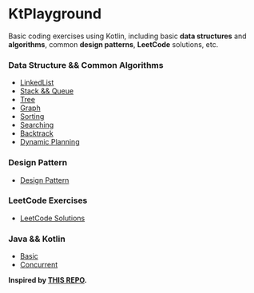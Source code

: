 # KtPlayground

Basic coding exercises using Kotlin, including basic **data structures** and **algorithms**, common **design patterns**, **LeetCode** solutions, etc.

### Data Structure && Common Algorithms

- [LinkedList](https://github.com/coreycao/KtPlayground/tree/main/src/main/kotlin/me/exercise/linkedlist)
- [Stack && Queue](https://github.com/coreycao/KtPlayground/tree/main/src/main/kotlin/me/exercise/stack)
- [Tree](https://github.com/coreycao/KtPlayground/tree/main/src/main/kotlin/me/exercise/tree)
- [Graph](https://github.com/coreycao/KtPlayground/tree/main/src/main/kotlin/me/exercise/graph)
- [Sorting](https://github.com/coreycao/KtPlayground/tree/main/src/main/kotlin/me/exercise/sort)
- [Searching](https://github.com/coreycao/KtPlayground/tree/main/src/main/kotlin/me/exercise/binary)
- [Backtrack](https://github.com/coreycao/KtPlayground/tree/main/src/main/kotlin/me/exercise/backtrack)
- [Dynamic Planning](https://github.com/coreycao/KtPlayground/tree/main/src/main/kotlin/me/exercise/dynamicplan)

### Design Pattern
- [Design Pattern](https://github.com/coreycao/KtPlayground/tree/main/src/main/kotlin/me/exercise/design)

### LeetCode Exercises
- [LeetCode Solutions](https://github.com/coreycao/KtPlayground/tree/main/src/main/kotlin/me/exercise/leetcode)

### Java && Kotlin 
- [Basic](https://github.com/coreycao/KtPlayground/tree/main/src/main/kotlin/me/exercise/basic)
- [Concurrent](https://github.com/coreycao/KtPlayground/tree/main/src/main/kotlin/me/exercise/concurrent)

**Inspired by [THIS REPO](https://github.com/CaMnter/BasicExercises/).**
